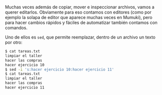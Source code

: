 Muchas veces además de copiar, mover e inspeccionar archivos, vamos a querer editarlos. Obviamente para eso contamos con editores (como por ejemplo la solapa de editor que aparece muchas veces en Mumuki), pero para hacer cambios rápidos y fáciles de automatizar también contamos con comandos.   

Uno de ellos es `sed`, que permite reemplazar, dentro de un archivo un texto por otro: 

```bash
$ cat tareas.txt
limpiar el taller
hacer las compras
hacer ejercicio 10
$ sed -i 's:hacer ejercicio 10:hacer ejercicio 11' 
$ cat tareas.txt
limpiar el taller
hacer las compras
hacer ejercicio 11
```
